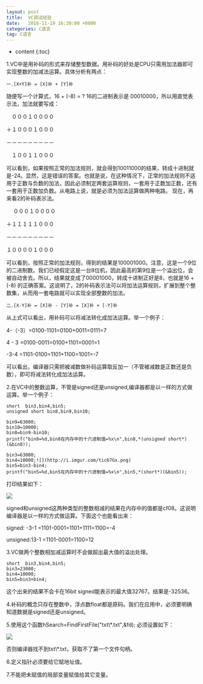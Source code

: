 ```yaml
---
layout: post
title:  VC调试经验
date:   2016-11-19 16:30:00 +0800
categories: C语言
tag: C语言
---
```


* content
{:toc}

1.VC中是用补码的形式来存储整型数据。用补码的好处是CPU只需用加法器即可实现整数的加减法运算。具体分析有两点：

    一.[X+Y]补 = [X]补 + [Y]补

随便写一个计算式，16 + (-8) = ?
16的二进制表示是 00010000，所以用直觉表示法，加法就要写成：

　０００１００００

＋１０００１０００

－－－－－－－－－

　１００１１０００

可以看到，如果按照正常的加法规则，就会得到10011000的结果，转成十进制就是-24。显然，这是错误的答案。也就是说，在这种情况下，正常的加法规则不适用于正数与负数的加法，因此必须制定两套运算规则，一套用于正数加正数，还有一套用于正数加负数。从电路上说，就是必须为加法运算做两种电路。
现在，再来看2的补码表示法。

　 ０００１００００

＋１１１１１０００

－－－－－－－－－

１００００１０００

可以看到，按照正常的加法规则，得到的结果是100001000。注意，这是一个9位的二进制数。我们已经假定这是一台8位机，因此最高的第9位是一个溢出位，会被自动舍去。所以，结果就变成了00001000，转成十进制正好是8，也就是16 + (-8) 的正确答案。这说明了，2的补码表示法可以将加法运算规则，扩展到整个整数集，从而用一套电路就可以实现全部整数的加法。


    二.[X-Y]补 = [X]补 - [Y]补 = [X]补 + [-Y]补

从上式可以看出，用补码可以将减法转化成加法运算。举一个例子：

4-（-3）=0100-1101=0100+0011=0111=7

  4 - 3 =0100-0011=0100+1101=0001=1

  -3-4  =1101-0100=1101+1100=1001=-7



可以看出，编译器只需把被减数做补码运算取反加一（不管被减数是正数还是负数），即可将减法转化成加法运算。

2.在VC中的整数运算，不管是signed还是unsigned,编译器都是以一样的方式做运算。举一个例子：

    short  bin3,bin4,bin5;
	unsigned short bin8,bin9,bin10;

    bin9=63000;
	bin10=10000;
	bin8=bin9-bin10;
	printf("bin8=%d,bin8在内存中的十六进制值=%x\n",bin8,*(unsigned short*)(&bin8));

	bin3=63000;
	bin4=10000;![](http://i.imgur.com/tic67Gx.png)
	bin5=bin3-bin4;
	printf("bin5=%d,bin5在内存中的十六进制值=%x\n",bin5,*(short*)(&bin5));

打印结果如下：

![](http://i.imgur.com/2n1v42b.png)


signed和unsigned这两种类型的整数相减的结果在内存中的值都是cf08。这说明编译器是以一样的方式做运算。下面这个也能看出来：

signed:  -3-1  =1101-0001=1101+1111=1100=-4

unsigned:13-1  =1101-0001=1100=12

3.VC做两个整数相加减运算时不会做超出最大值的溢出处理。

    short  bin3,bin4,bin5;
    bin3=23000;
	bin4=10000;
	bin5=bin3+bin4;

这个出来的结果不会卡在16bit signed能表示的最大值32767。结果是-32536。

4.补码的概念只存在整数中，浮点数float都是原码。我们在应用中，必须要明确知道数据是signed还是unsigned。

5.使用这个函数hSearch=FindFirstFile("txt\\*.txt",&fd); 必须设置如下：

![](http://i.imgur.com/U2TOucD.png)

否则编译器找不到txt\\*.txt，获取不了第一个文件句柄。

6.定义指针必须要给它赋地址值。

7.不能把未赋值的局部变量赋值给其它变量。








